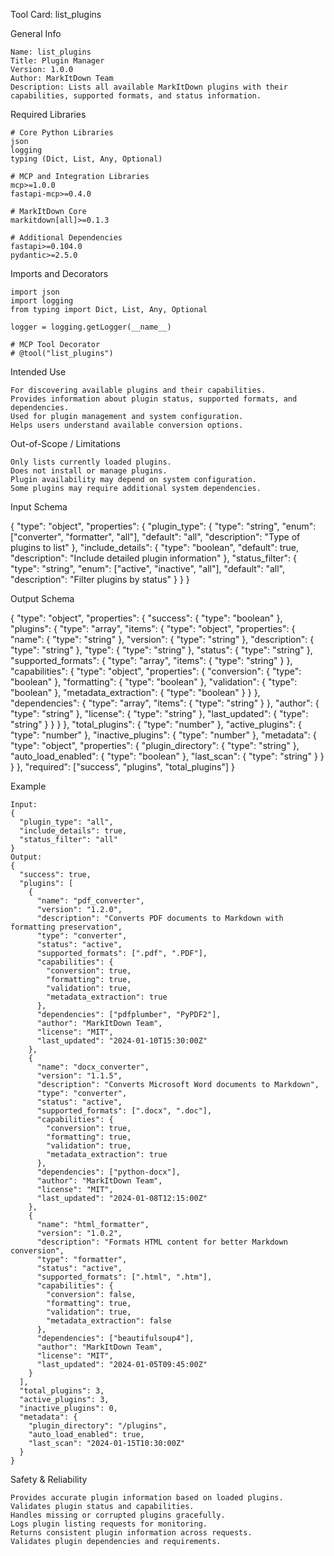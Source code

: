 Tool Card: list_plugins

General Info

    Name: list_plugins
    Title: Plugin Manager
    Version: 1.0.0
    Author: MarkItDown Team
    Description: Lists all available MarkItDown plugins with their capabilities, supported formats, and status information.

Required Libraries

    # Core Python Libraries
    json
    logging
    typing (Dict, List, Any, Optional)

    # MCP and Integration Libraries
    mcp>=1.0.0
    fastapi-mcp>=0.4.0

    # MarkItDown Core
    markitdown[all]>=0.1.3

    # Additional Dependencies
    fastapi>=0.104.0
    pydantic>=2.5.0

Imports and Decorators

    import json
    import logging
    from typing import Dict, List, Any, Optional

    logger = logging.getLogger(__name__)

    # MCP Tool Decorator
    # @tool("list_plugins")

Intended Use

    For discovering available plugins and their capabilities.
    Provides information about plugin status, supported formats, and dependencies.
    Used for plugin management and system configuration.
    Helps users understand available conversion options.

Out-of-Scope / Limitations

    Only lists currently loaded plugins.
    Does not install or manage plugins.
    Plugin availability may depend on system configuration.
    Some plugins may require additional system dependencies.

Input Schema

{
  "type": "object",
  "properties": {
    "plugin_type": { 
      "type": "string", 
      "enum": ["converter", "formatter", "all"], 
      "default": "all",
      "description": "Type of plugins to list"
    },
    "include_details": { 
      "type": "boolean", 
      "default": true,
      "description": "Include detailed plugin information"
    },
    "status_filter": { 
      "type": "string", 
      "enum": ["active", "inactive", "all"], 
      "default": "all",
      "description": "Filter plugins by status"
    }
  }
}

Output Schema

{
  "type": "object",
  "properties": {
    "success": { "type": "boolean" },
    "plugins": {
      "type": "array",
      "items": {
        "type": "object",
        "properties": {
          "name": { "type": "string" },
          "version": { "type": "string" },
          "description": { "type": "string" },
          "type": { "type": "string" },
          "status": { "type": "string" },
          "supported_formats": { 
            "type": "array", 
            "items": { "type": "string" } 
          },
          "capabilities": {
            "type": "object",
            "properties": {
              "conversion": { "type": "boolean" },
              "formatting": { "type": "boolean" },
              "validation": { "type": "boolean" },
              "metadata_extraction": { "type": "boolean" }
            }
          },
          "dependencies": { 
            "type": "array", 
            "items": { "type": "string" } 
          },
          "author": { "type": "string" },
          "license": { "type": "string" },
          "last_updated": { "type": "string" }
        }
      }
    },
    "total_plugins": { "type": "number" },
    "active_plugins": { "type": "number" },
    "inactive_plugins": { "type": "number" },
    "metadata": {
      "type": "object",
      "properties": {
        "plugin_directory": { "type": "string" },
        "auto_load_enabled": { "type": "boolean" },
        "last_scan": { "type": "string" }
      }
    }
  },
  "required": ["success", "plugins", "total_plugins"]
}

Example

    Input:
    { 
      "plugin_type": "all", 
      "include_details": true,
      "status_filter": "all"
    }
    Output:
    {
      "success": true,
      "plugins": [
        {
          "name": "pdf_converter",
          "version": "1.2.0",
          "description": "Converts PDF documents to Markdown with formatting preservation",
          "type": "converter",
          "status": "active",
          "supported_formats": [".pdf", ".PDF"],
          "capabilities": {
            "conversion": true,
            "formatting": true,
            "validation": true,
            "metadata_extraction": true
          },
          "dependencies": ["pdfplumber", "PyPDF2"],
          "author": "MarkItDown Team",
          "license": "MIT",
          "last_updated": "2024-01-10T15:30:00Z"
        },
        {
          "name": "docx_converter",
          "version": "1.1.5",
          "description": "Converts Microsoft Word documents to Markdown",
          "type": "converter",
          "status": "active",
          "supported_formats": [".docx", ".doc"],
          "capabilities": {
            "conversion": true,
            "formatting": true,
            "validation": true,
            "metadata_extraction": true
          },
          "dependencies": ["python-docx"],
          "author": "MarkItDown Team",
          "license": "MIT",
          "last_updated": "2024-01-08T12:15:00Z"
        },
        {
          "name": "html_formatter",
          "version": "1.0.2",
          "description": "Formats HTML content for better Markdown conversion",
          "type": "formatter",
          "status": "active",
          "supported_formats": [".html", ".htm"],
          "capabilities": {
            "conversion": false,
            "formatting": true,
            "validation": true,
            "metadata_extraction": false
          },
          "dependencies": ["beautifulsoup4"],
          "author": "MarkItDown Team",
          "license": "MIT",
          "last_updated": "2024-01-05T09:45:00Z"
        }
      ],
      "total_plugins": 3,
      "active_plugins": 3,
      "inactive_plugins": 0,
      "metadata": {
        "plugin_directory": "/plugins",
        "auto_load_enabled": true,
        "last_scan": "2024-01-15T10:30:00Z"
      }
    }

Safety & Reliability

    Provides accurate plugin information based on loaded plugins.
    Validates plugin status and capabilities.
    Handles missing or corrupted plugins gracefully.
    Logs plugin listing requests for monitoring.
    Returns consistent plugin information across requests.
    Validates plugin dependencies and requirements.
